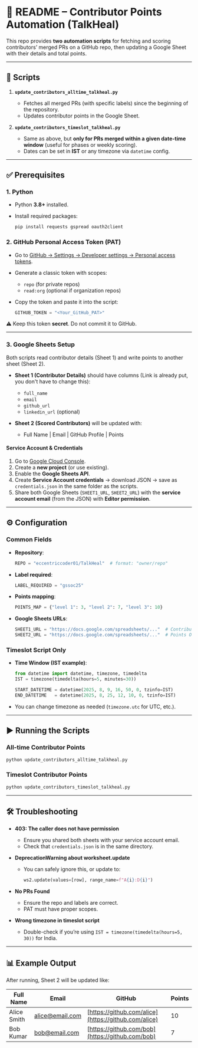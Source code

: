 # 📘 README – Contributor Points Automation (TalkHeal)

This repo provides **two automation scripts** for fetching and scoring contributors’ merged PRs on a GitHub repo, then updating a Google Sheet with their details and total points.

---

## 📂 Scripts

1. **`update_contributors_alltime_talkheal.py`**

   * Fetches all merged PRs (with specific labels) since the beginning of the repository.
   * Updates contributor points in the Google Sheet.

2. **`update_contributors_timeslot_talkheal.py`**

   * Same as above, but **only for PRs merged within a given date-time window** (useful for phases or weekly scoring).
   * Dates can be set in **IST** or any timezone via `datetime` config.

---

## ✅ Prerequisites

### 1. Python

* Python **3.8+** installed.
* Install required packages:

  ```bash
  pip install requests gspread oauth2client
  ```

### 2. GitHub Personal Access Token (PAT)

* Go to [GitHub → Settings → Developer settings → Personal access tokens](https://github.com/settings/tokens).
* Generate a classic token with scopes:

  * `repo` (for private repos)
  * `read:org` (optional if organization repos)
* Copy the token and paste it into the script:

  ```python
  GITHUB_TOKEN = "<Your_GitHub_PAT>"
  ```

⚠️ Keep this token **secret**. Do not commit it to GitHub.

---

### 3. Google Sheets Setup

Both scripts read contributor details (Sheet 1) and write points to another sheet (Sheet 2).

* **Sheet 1 (Contributor Details)** should have columns (Link is already put, you don't have to change this):

  * `full_name`
  * `email`
  * `github_url`
  * `linkedin_url` (optional)
* **Sheet 2 (Scored Contributors)** will be updated with:

  * Full Name | Email | GitHub Profile | Points

#### Service Account & Credentials

1. Go to [Google Cloud Console](https://console.cloud.google.com/).
2. Create a **new project** (or use existing).
3. Enable the **Google Sheets API**.
4. Create **Service Account credentials** → download JSON → save as `credentials.json` in the same folder as the scripts.
5. Share both Google Sheets (`SHEET1_URL`, `SHEET2_URL`) with the **service account email** (from the JSON) with **Editor permission**.

---

## ⚙️ Configuration

### Common Fields

* **Repository**:

  ```python
  REPO = "eccentriccoder01/TalkHeal"  # format: "owner/repo"
  ```
* **Label required**:

  ```python
  LABEL_REQUIRED = "gssoc25"
  ```
* **Points mapping**:

  ```python
  POINTS_MAP = {"level 1": 3, "level 2": 7, "level 3": 10}
  ```
* **Google Sheets URLs**:

  ```python
  SHEET1_URL = "https://docs.google.com/spreadsheets/..."  # Contributor Details
  SHEET2_URL = "https://docs.google.com/spreadsheets/..."  # Points Output
  ```

### Timeslot Script Only

* **Time Window (IST example)**:

  ```python
  from datetime import datetime, timezone, timedelta
  IST = timezone(timedelta(hours=5, minutes=30))

  START_DATETIME = datetime(2025, 8, 9, 16, 50, 0, tzinfo=IST)
  END_DATETIME   = datetime(2025, 8, 25, 12, 10, 0, tzinfo=IST)
  ```
* You can change timezone as needed (`timezone.utc` for UTC, etc.).

---

## ▶️ Running the Scripts

### All-time Contributor Points

```bash
python update_contributors_alltime_talkheal.py
```

### Timeslot Contributor Points

```bash
python update_contributors_timeslot_talkheal.py
```

---

## 🛠️ Troubleshooting

* **403: The caller does not have permission**

  * Ensure you shared both sheets with your service account email.
  * Check that `credentials.json` is in the same directory.

* **DeprecationWarning about worksheet.update**

  * You can safely ignore this, or update to:

    ```python
    ws2.update(values=[row], range_name=f"A{i}:D{i}")
    ```

* **No PRs Found**

  * Ensure the repo and labels are correct.
  * PAT must have proper scopes.

* **Wrong timezone in timeslot script**

  * Double-check if you’re using `IST = timezone(timedelta(hours=5, 30))` for India.

---

## 📊 Example Output

After running, Sheet 2 will be updated like:

| Full Name   | Email                                     | GitHub                                               | Points |
| ----------- | ----------------------------------------- | ---------------------------------------------------- | ------ |
| Alice Smith | [alice@email.com](mailto:alice@email.com) | [https://github.com/alice](https://github.com/alice) | 10     |
| Bob Kumar   | [bob@email.com](mailto:bob@email.com)     | [https://github.com/bob](https://github.com/bob)     | 7      |